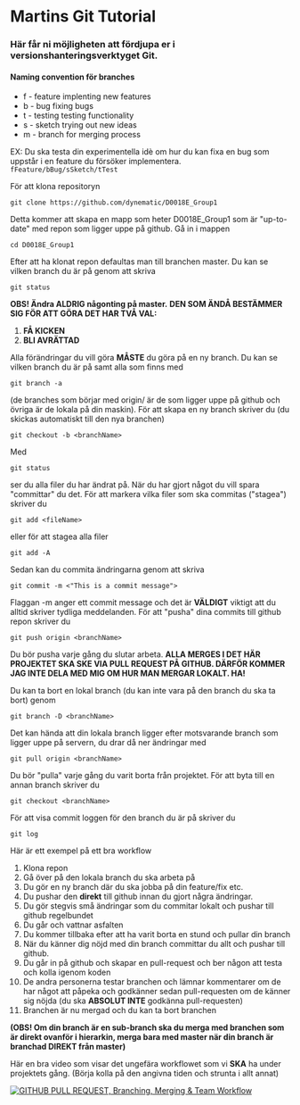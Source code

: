 # Martins Git Tutorial
### Här får ni möjligheten att fördjupa er i versionshanteringsverktyget Git.

#### Naming convention för branches

  * f - feature implenting new features
  * b - bug fixing bugs
  * t - testing testing functionality
  * s - sketch trying out new ideas
  * m - branch for merging process
  
EX: Du ska testa din experimentella idè om hur du kan fixa en bug som uppstår i en feature du försöker implementera.
`
fFeature/bBug/sSketch/tTest
`

För att klona repositoryn
```
git clone https://github.com/dynematic/D0018E_Group1
```
Detta kommer att skapa en mapp som heter D0018E_Group1 som är "up-to-date" med repon som ligger uppe på github.
Gå in i mappen
```
cd D0018E_Group1
```
Efter att ha klonat repon defaultas man till branchen master.
Du kan se vilken branch du är på genom att skriva
```
git status
```
**OBS! Ändra ALDRIG någonting på master.**
**DEN SOM ÄNDÅ BESTÄMMER SIG FÖR ATT GÖRA DET HAR TVÅ VAL:**
1. **FÅ KICKEN**
2. **BLI AVRÄTTAD**

Alla förändringar du vill göra **MÅSTE** du göra på en ny branch.
Du kan se vilken branch du är på samt alla som finns med
```
git branch -a
```
(de branches som börjar med origin/ är de som ligger uppe på github och övriga är de lokala på din maskin).
För att skapa en ny branch skriver du (du skickas automatiskt till den nya branchen)
```
git checkout -b <branchName>
```
Med
```
git status
```
ser du alla filer du har ändrat på.
När du har gjort något du vill spara "committar" du det. För att markera vilka filer som ska commitas ("stagea") skriver du
```
git add <fileName>
```
eller för att stagea alla filer
```
git add -A
```
Sedan kan du commita ändringarna genom att skriva 
```
git commit -m <"This is a commit message">
```
Flaggan -m anger ett commit message och det är **VÄLDIGT** viktigt att du alltid skriver tydliga meddelanden.
För att "pusha" dina commits till github repon skriver du
```
git push origin <branchName>
```
Du bör pusha varje gång du slutar arbeta.
**ALLA MERGES I DET HÄR PROJEKTET SKA SKE VIA PULL REQUEST PÅ GITHUB. DÄRFÖR KOMMER JAG INTE DELA MED MIG OM HUR MAN
MERGAR LOKALT. HA!**

Du kan ta bort en lokal branch (du kan inte vara på den branch du ska ta bort) genom
```
git branch -D <branchName>
```
Det kan hända att din lokala branch ligger efter motsvarande branch som ligger uppe på servern, du drar då ner ändringar med
```
git pull origin <branchName>
```
Du bör "pulla" varje gång du varit borta från projektet.
För att byta till en annan branch skriver du
```
git checkout <branchName>
```
För att visa commit loggen för den branch du är på skriver du
```
git log
```
Här är ett exempel på ett bra workflow
1. Klona repon
2. Gå över på den lokala branch du ska arbeta på
3. Du gör en ny branch där du ska jobba på din feature/fix etc.
4. Du pushar den **direkt** till github innan du gjort några ändringar.
4. Du gör stegvis små ändringar som du commitar lokalt och pushar till github regelbundet
5. Du går och vattnar asfalten
6. Du kommer tillbaka efter att ha varit borta en stund och pullar din branch
7. När du känner dig nöjd med din branch committar du allt och pushar till github.
8. Du går in på github och skapar en pull-request och ber någon att testa och kolla igenom koden
9. De andra personerna testar branchen och lämnar kommentarer om de har något att påpeka och godkänner sedan pull-requesten om de känner sig nöjda (du ska **ABSOLUT INTE** godkänna pull-requesten)
10. Branchen är nu mergad och du kan ta bort branchen

**(OBS! Om din branch är en sub-branch ska du merga med branchen som är direkt ovanför i hierarkin, merga bara med master när din branch är branchad DIREKT från master)**


Här en bra video som visar det ungefära workflowet som vi **SKA** ha under projektets gång. (Börja kolla på den angivna tiden och strunta i allt annat)

[![GITHUB PULL REQUEST, Branching, Merging & Team Workflow](http://img.youtube.com/vi/oFYyTZwMyAg/0.jpg)](https://youtu.be/oFYyTZwMyAg?t=395)
